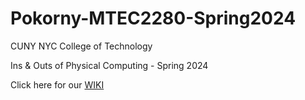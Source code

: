 # Pokorny-MTEC2280-Spring2024

CUNY NYC College of Technology

Ins & Outs of Physical Computing - Spring 2024

Click here for our [WIKI](https://github.com/entertainmenttechnology/Pokorny-MTEC2280-Spring2024/wiki)
